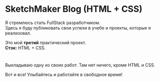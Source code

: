 

# SketchMaker Blog (HTML + CSS)



Я стремлюсь стать FullStack разработчиком. \
Здесь я буду публиковать свои успехи в учебе и проекты, которые я реализовал.


Это мой **третий** практический проект. \
**Стэк:** HTML + CSS.
#


Выкладываю одну из своих работ. Там нет ничего, кроме HTML и CSS.


Вот и все! Улыбайтесь и работайте в свободное время!
